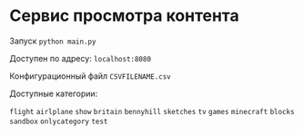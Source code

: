 # Cервис просмотра контента
Запуск ```python main.py```

Доступен по адресу: ```localhost:8080``` 

Конфигурационный файл   ```CSVFILENAME.csv```

Доступные категории: 

```flight``` ```airlplane``` ```show``` ```britain``` ```bennyhill``` ```sketches``` ```tv``` ```games``` ```minecraft``` ```blocks``` ```sandbox``` ```onlycategory``` ```test```
